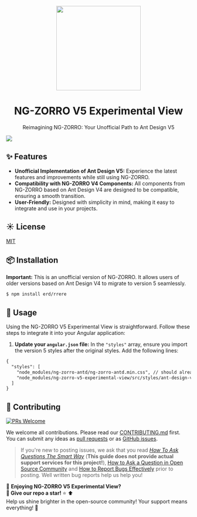 <p align="center">
    <img width="230" src="https://gw.alipayobjects.com/zos/antfincdn/upvrAjAPQX/Logo_Tech%252520UI.svg">
</p>

<h1 align="center">
NG-ZORRO V5 Experimental View
</h1>

<div align="center">

Reimagining NG-ZORRO: Your Unofficial Path to Ant Design V5

</div>

[![](https://user-images.githubusercontent.com/507615/209472919-6f7e8561-be8c-4b0b-9976-eb3c692aa20a.png)](https://github.com/Erdhiem-UI/ng-zorro-v5-experimental-view)

## ✨ Features

-   **Unofficial Implementation of Ant Design V5:** Experience the latest features and improvements while still using NG-ZORRO.
-   **Compatibility with NG-ZORRO V4 Components:** All components from NG-ZORRO based on Ant Design V4 are designed to be compatible, ensuring a smooth transition.
-   **User-Friendly:** Designed with simplicity in mind, making it easy to integrate and use in your projects.

## ☀️ License

[MIT](https://github.com/Erdhiem-UI/ng-zorro-v5-experimental-view/blob/master/LICENSE)

## 📦 Installation

**Important:** This is an unofficial version of NG-ZORRO. It allows users of older versions based on Ant Design V4 to migrate to version 5 seamlessly.

```bash
$ npm install erd/rrere
```

## 🔨 Usage

Using the NG-ZORRO V5 Experimental View is straightforward. Follow these steps to integrate it into your Angular application:

1. **Update your `angular.json` file:**
   In the `"styles"` array, ensure you import the version 5 styles after the original styles. Add the following lines:

```diff
{
  "styles": [
    "node_modules/ng-zorro-antd/ng-zorro-antd.min.css", // should already exist
    "node_modules/ng-zorro-v5-experimental-view/src/styles/ant-design-v5.css" // new
  ]
}
```

## 🤝 Contributing

[![PRs Welcome](https://img.shields.io/badge/PRs-welcome-brightgreen.svg?style=flat-square)](https://github.com/Erdhiem-UI/ng-zorro-v5-experimental-view/pulls)

We welcome all contributions. Please read our [CONTRIBUTING.md](https://github.com/NG-ZORRO/ng-zorro-antd/blob/master/CONTRIBUTING.md) first. You can submit any ideas as [pull requests](https://github.com/Erdhiem-UI/ng-zorro-v5-experimental-view/pulls) or as [GitHub issues](https://github.com/Erdhiem-UI/ng-zorro-v5-experimental-view/issues).

> If you're new to posting issues, we ask that you read [_How To Ask Questions The Smart Way_](http://www.catb.org/~esr/faqs/smart-questions.html) (**This guide does not provide actual support services for this project!**), [How to Ask a Question in Open Source Community](https://github.com/seajs/seajs/issues/545) and [How to Report Bugs Effectively](http://www.chiark.greenend.org.uk/~sgtatham/bugs.html) prior to posting. Well written bug reports help us help you!

🎉 **Enjoying NG-ZORRO V5 Experimental View?**  
**🌟 Give our repo a star!** ⭐ :arrow_up:  
Help us shine brighter in the open-source community! Your support means everything! 🙌
